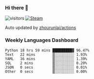 ### Hi there 👋

![visitors](https://visitor-badge.glitch.me/badge?page_id=zhourunlai)
[![Steam](https://img.shields.io/badge/dynamic/json?label=Steam&query=%24.data.totalSubs&url=https%3A%2F%2Fapi.spencerwoo.com%2Fsubstats%2F%3Fsource%3DsteamGames%26queryKey%3D76561198285156854&suffix=%20Games&logo=steam&labelColor=134375&color=0b1a37&longCache=true)](http://steamcommunity.com/profiles/76561198285156854)

Auto updated by <a href="https://github.com/zhourunlai/zhourunlai/actions" target="_blank">zhourunlai/actions</a>

### Weekly Languages Dashboard

<!--PART:wakatime-->
```text
Python 18 hrs 59 mins █████████▓ 96.47%
Text   22 mins        ▒░░░░░░░░░ 1.93%
YAML   16 mins        ▒░░░░░░░░░ 1.39%
SQL    2 mins         ▒░░░░░░░░░ 0.20%
JSON   0 secs         ▒░░░░░░░░░ 0.01%
Other  0 secs         ▒░░░░░░░░░ 0.00%
```
<!--PART:wakatime-->
